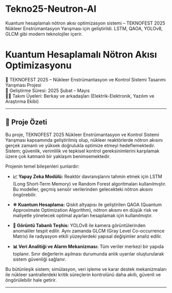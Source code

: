 # Tekno25-Neutron-AI

Kuantum hesaplamalı nötron akısı optimizasyon sistemi – TEKNOFEST 2025 Nükleer Enstrümantasyon Yarışması için geliştirildi.  LSTM, QAOA, YOLOv8, GLCM gibi modern teknolojiler içerir.
# Kuantum Hesaplamalı Nötron Akısı Optimizasyonu

📍 TEKNOFEST 2025 – Nükleer Enstrümantasyon ve Kontrol Sistemi Tasarımı Yarışması Projesi  
📅 Geliştirme Süresi: 2025 Şubat – Mayıs  
👨‍💻 Takım Üyeleri: Berkay ve arkadaşları (Elektrik-Elektronik, Yazılım ve Araştırma Ekibi)

---

## 🚀 Proje Özeti

Bu proje, TEKNOFEST 2025 Nükleer Enstrümantasyon ve Kontrol Sistemi Yarışması kapsamında geliştirilmiş olup, nükleer reaktörlerde nötron akısını gerçek zamanlı ve yüksek doğrulukla optimize etmeyi hedeflemektedir. Sistem; güvenlik, verimlilik ve tepkisel kontrol gereksinimlerini karşılamak üzere çok katmanlı bir yaklaşım benimsemektedir.

Projenin temel bileşenleri şunlardır:

- **📈 Yapay Zeka Modülü:** Reaktör davranışlarını tahmin etmek için LSTM (Long Short-Term Memory) ve Random Forest algoritmaları kullanılmıştır. Bu modeller, geçmiş sensör verilerinden gelecekteki nötron akısını öngörebilir.
  
- **⚛️ Kuantum Hesaplama:** Qiskit altyapısı ile geliştirilen QAOA (Quantum Approximate Optimization Algorithm), nötron akısını en düşük risk ve maliyetle yönetecek optimal ayarları hesaplamak için kullanılmıştır.
  
- **🧠 Görüntü Tabanlı Teşhis:** YOLOv8 ile kamera görüntülerinden anomaliler tespit edilir. Aynı zamanda GLCM (Gray Level Co-occurrence Matrix) ile radyasyon etkili yüzeylerdeki yapısal değişimler analiz edilir.
  
- **📊 Veri Analitiği ve Alarm Mekanizması:** Tüm veriler merkezi bir yapıda toplanır. Sınır değerlerin aşılması durumunda anlık uyarılar oluşturularak sistem güvenliği sağlanır.

Bu bütünleşik sistem; simülasyon, veri işleme ve karar destek mekanizmaları ile nükleer santrallerdeki kritik süreçlerin kontrolünü daha akıllı, güvenli ve öngörülebilir hale getirir.

---

